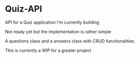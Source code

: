 # Quiz-API

API for a Quiz application I'm currently building 

Not ready yet but the implementation is rather simple

A questions class and a answers class with CRUD functionalities.

This is currently a WIP for a greater project
